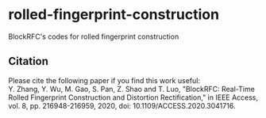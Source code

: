 # rolled-fingerprint-construction
BlockRFC's codes for rolled fingerprint construction

## Citation
Please cite the following paper if you find this work useful: </br>
Y. Zhang, Y. Wu, M. Gao, S. Pan, Z. Shao and T. Luo, "BlockRFC: Real-Time Rolled Fingerprint Construction and Distortion Rectification," in IEEE Access, vol. 8, pp. 216948-216959, 2020, doi: 10.1109/ACCESS.2020.3041716.
